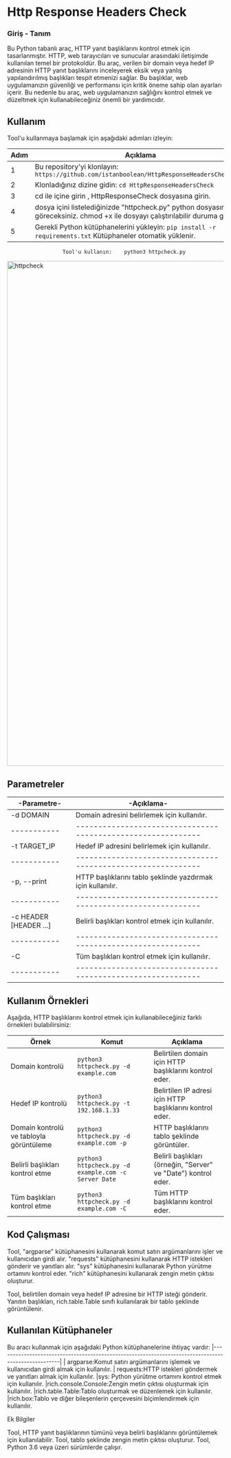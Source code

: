 # Http Response Headers Check

### Giriş - Tanım

Bu Python tabanlı araç, HTTP yanıt başlıklarını kontrol etmek için tasarlanmıştır. HTTP, web tarayıcıları ve sunucular arasındaki iletişimde kullanılan temel bir protokoldür. Bu araç, verilen bir domain veya hedef IP adresinin HTTP yanıt başlıklarını inceleyerek eksik veya yanlış yapılandırılmış başlıkları tespit etmenizi sağlar. Bu başlıklar, web uygulamanızın güvenliği ve performansı için kritik öneme sahip olan ayarları içerir. Bu nedenle bu araç, web uygulamanızın sağlığını kontrol etmek ve düzeltmek için kullanabileceğiniz önemli bir yardımcıdır.


## Kullanım

Tool'u kullanmaya başlamak için aşağıdaki adımları izleyin:

| Adım | Açıklama |
| ---- | -------- |
| 1    | Bu repository'yi klonlayın: `https://github.com/istanboolean/HttpResponseHeadersCheck.git` |
| 2    | Klonladığınız dizine gidin: `cd HttpResponseHeadersCheck` |
| 3    | cd ile içine girin , HttpResponseCheck dosyasına girin. |
| 4    | dosya içini listelediğinizde "httpcheck.py" python dosyasını göreceksiniz. chmod +x ile dosyayı çalıştırılabilir duruma getirin.|
| 5    | Gerekli Python kütüphanelerini yükleyin: `pip install -r requirements.txt` Kütüphaneler otomatik yüklenir.|


                      Tool'u kullanın:    python3 httpcheck.py 
<img width="1171" alt="httpcheck" src="https://github.com/istanboolean/HttpResponseHeadersCheck/assets/98133561/e2f96ed8-c6d5-4c99-a1b3-ed1e101b372e">

                                                              

## Parametreler

  -Parametre-| -Açıklama-
| -----------| ------------------------------------------------------------|
-d DOMAIN    | Domain adresini belirlemek için kullanılır.
| -----------| ------------------------------------------------------------|
-t TARGET_IP | Hedef IP adresini belirlemek için kullanılır.
| -----------| ------------------------------------------------------------|
-p, --print | HTTP başlıklarını tablo şeklinde yazdırmak için kullanılır.
| -----------| ------------------------------------------------------------|
-c HEADER [HEADER ...] | Belirli başlıkları kontrol etmek için kullanılır.
| -----------| ------------------------------------------------------------|
-C | Tüm başlıkları kontrol etmek için kullanılır.
| -----------| ------------------------------------------------------------|



## Kullanım Örnekleri

Aşağıda, HTTP başlıklarını kontrol etmek için kullanabileceğiniz farklı örnekleri bulabilirsiniz:

| Örnek                                 | Komut                                          | Açıklama                                                               |
|-----------------------------------------|----------------------------------------------|------------------------------------------------------------------------|
| Domain kontrolü                         | `python3 httpcheck.py -d example.com`        | Belirtilen domain için HTTP başlıklarını kontrol eder.                 |
| Hedef IP kontrolü                       | `python3 httpcheck.py -t 192.168.1.33`       | Belirtilen IP adresi için HTTP başlıklarını kontrol eder.              |
| Domain kontrolü ve tabloyla görüntüleme | `python3 httpcheck.py -d example.com -p`     | HTTP başlıklarını tablo şeklinde görüntüler.                           |
| Belirli başlıkları kontrol etme         | `python3 httpcheck.py -d example.com -c Server Date` | Belirli başlıkları (örneğin, "Server" ve "Date") kontrol eder. |
| Tüm başlıkları kontrol etme             | `python3 httpcheck.py -d example.com -C`     | Tüm HTTP başlıklarını kontrol eder.                                    | 

## Kod Çalışması


Tool, "argparse" kütüphanesini kullanarak komut satırı argümanlarını işler ve kullanıcıdan girdi alır. "requests" kütüphanesini kullanarak HTTP istekleri gönderir ve yanıtları alır.
  "sys" kütüphanesini kullanarak Python yürütme ortamını kontrol eder. "rich" kütüphanesini kullanarak zengin metin çıktısı oluşturur.

Tool, belirtilen domain veya hedef IP adresine bir HTTP isteği gönderir. Yanıtın başlıkları, rich.table.Table sınıfı kullanılarak bir tablo şeklinde görüntülenir.

## Kullanılan Kütüphaneler

Bu aracı kullanmak için aşağıdaki Python kütüphanelerine ihtiyaç vardır:
|----------------------------------------------------------------------------------------------------|
| argparse:Komut satırı argümanlarını işlemek ve kullanıcıdan girdi almak için kullanılır.
| requests:HTTP istekleri göndermek ve yanıtları almak için kullanılır.
|sys: Python yürütme ortamını kontrol etmek için kullanılır.
|rich.console.Console:Zengin metin çıktısı oluşturmak için kullanılır.
|rich.table.Table:Tablo oluşturmak ve düzenlemek için kullanılır.
|rich.box:Tablo ve diğer bileşenlerin çerçevesini biçimlendirmek için kullanılır.

Ek Bilgiler

Tool, HTTP yanıt başlıklarının tümünü veya belirli başlıklarını görüntülemek için kullanılabilir.
Tool, tablo şeklinde zengin metin çıktısı oluşturur.
Tool, Python 3.6 veya üzeri sürümlerde çalışır.
